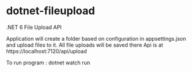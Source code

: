 # dotnet-fileupload

.NET 6 File Upload API

Application will create a folder based on configuration in appsettings.json and upload files to it.
All file uploads will be saved there
Api is at https://localhost:7120/api/upload

To run program : dotnet watch run
